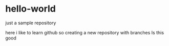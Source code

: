 # hello-world
just a sample repository

here i like to learn github so creating a new repository with branches
Is this good

